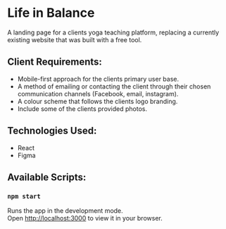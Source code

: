 # Life in Balance
A landing page for a clients yoga teaching platform, replacing a currently existing website that was built with a free tool.

## Client Requirements:
- Mobile-first approach for the clients primary user base.  
- A method of emailing or contacting the client through their chosen communication channels (Facebook, email, instagram).
- A colour scheme that follows the clients logo branding.
- Include some of the clients provided photos.

## Technologies Used:
- React
- Figma

## Available Scripts:

### `npm start`

Runs the app in the development mode.\
Open [http://localhost:3000](http://localhost:3000) to view it in your browser.
